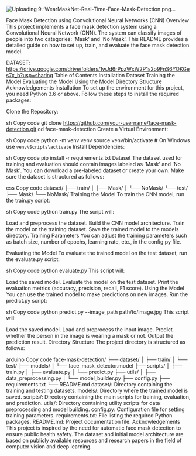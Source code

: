 ![Uploading 9.-WearMaskNet-Real-Time-Face-Mask-Detection.png…]()


Face Mask Detection using Convolutional Neural Networks (CNN)
Overview
This project implements a face mask detection system using a Convolutional Neural Network (CNN). The system can classify images of people into two categories: 'Mask' and 'No Mask'. This README provides a detailed guide on how to set up, train, and evaluate the face mask detection model.

DATASET: https://drive.google.com/drive/folders/1wJd6rPpzWxW2P1s2o9FnS6YOKGes7x_b?usp=sharing
Table of Contents
Installation
Dataset
Training the Model
Evaluating the Model
Using the Model
Directory Structure
Acknowledgements
Installation
To set up the environment for this project, you need Python 3.6 or above. Follow these steps to install the required packages:

Clone the Repository:

sh
Copy code
git clone https://github.com/your-username/face-mask-detection.git
cd face-mask-detection
Create a Virtual Environment:

sh
Copy code
python -m venv venv
source venv/bin/activate  # On Windows use `venv\Scripts\activate`
Install Dependencies:

sh
Copy code
pip install -r requirements.txt
Dataset
The dataset used for training and evaluation should contain images labeled as 'Mask' and 'No Mask'. You can download a pre-labeled dataset or create your own. Make sure the dataset is structured as follows:

css
Copy code
dataset/
    ├── train/
    │   ├── Mask/
    │   └── NoMask/
    └── test/
        ├── Mask/
        └── NoMask/
Training the Model
To train the CNN model, run the train.py script:

sh
Copy code
python train.py
The script will:

Load and preprocess the dataset.
Build the CNN model architecture.
Train the model on the training dataset.
Save the trained model to the models directory.
Training Parameters
You can adjust the training parameters such as batch size, number of epochs, learning rate, etc., in the config.py file.

Evaluating the Model
To evaluate the trained model on the test dataset, run the evaluate.py script:

sh
Copy code
python evaluate.py
This script will:

Load the saved model.
Evaluate the model on the test dataset.
Print the evaluation metrics (accuracy, precision, recall, F1 score).
Using the Model
You can use the trained model to make predictions on new images. Run the predict.py script:

sh
Copy code
python predict.py --image_path path/to/image.jpg
This script will:

Load the saved model.
Load and preprocess the input image.
Predict whether the person in the image is wearing a mask or not.
Output the prediction result.
Directory Structure
The project directory is structured as follows:

arduino
Copy code
face-mask-detection/
    ├── dataset/
    │   ├── train/
    │   └── test/
    ├── models/
    │   └── face_mask_detector.model
    ├── scripts/
    │   ├── train.py
    │   ├── evaluate.py
    │   └── predict.py
    ├── utils/
    │   ├── data_preprocessing.py
    │   └── model_builder.py
    ├── config.py
    ├── requirements.txt
    └── README.md
dataset/: Directory containing the training and testing datasets.
models/: Directory where the trained model is saved.
scripts/: Directory containing the main scripts for training, evaluation, and prediction.
utils/: Directory containing utility scripts for data preprocessing and model building.
config.py: Configuration file for setting training parameters.
requirements.txt: File listing the required Python packages.
README.md: Project documentation file.
Acknowledgements
This project is inspired by the need for automatic face mask detection to ensure public health safety. The dataset and initial model architecture are based on publicly available resources and research papers in the field of computer vision and deep learning.
